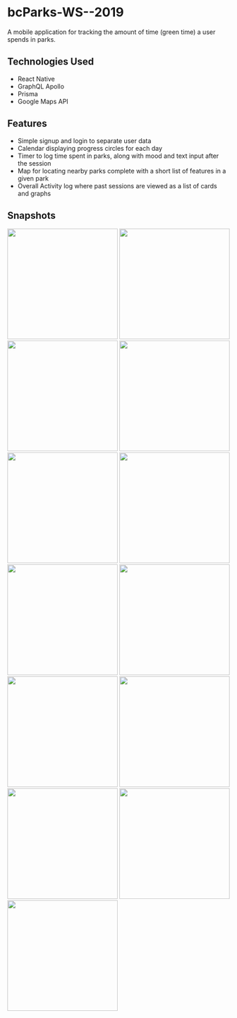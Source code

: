 # bcParks-WS--2019
A mobile application for tracking the amount of time (green time) a user spends in parks.

## Technologies Used
- React Native
- GraphQL Apollo
- Prisma
- Google Maps API

## Features
- Simple signup and login to separate user data
- Calendar displaying progress circles for each day
- Timer to log time spent in parks, along with mood and text input after the session
- Map for locating nearby parks complete with a short list of features in a given park
- Overall Activity log where past sessions are viewed as a list of cards and graphs

## Snapshots

<img width="250" src='https://user-images.githubusercontent.com/47882131/77865077-5112fa80-71e1-11ea-9bf5-e889fb553366.png'>
<img width="250" src='https://user-images.githubusercontent.com/47882131/77865092-6425ca80-71e1-11ea-9e4b-51eb4155c418.png'>
<img width="250" src='https://user-images.githubusercontent.com/47882131/77865093-67b95180-71e1-11ea-9745-bda339ed167f.png'>
<img width="250" src='https://user-images.githubusercontent.com/47882131/77865098-6daf3280-71e1-11ea-9e12-b284ad790665.png'>
<img width="250" src='https://user-images.githubusercontent.com/47882131/77865244-3ab96e80-71e2-11ea-939b-4e909c36445d.png'>
<img width="250" src='https://user-images.githubusercontent.com/47882131/77865259-4c9b1180-71e2-11ea-91b4-7955143ed228.png'>
<img width="250" src='https://user-images.githubusercontent.com/47882131/77865261-4efd6b80-71e2-11ea-9766-3ff0f6fab262.png'>
<img width="250" src='https://user-images.githubusercontent.com/47882131/77865264-56247980-71e2-11ea-870f-2e7d54eba60b.png'>
<img width="250" src='https://user-images.githubusercontent.com/47882131/77865270-591f6a00-71e2-11ea-9dd9-86a1131b8b8b.png'>
<img width="250" src='https://user-images.githubusercontent.com/47882131/77865275-5c1a5a80-71e2-11ea-8cc0-cb2619749073.png'>
<img width="250" src='https://user-images.githubusercontent.com/47882131/77865285-5e7cb480-71e2-11ea-8fc5-169fc96474ef.png'>
<img width="250" src='https://user-images.githubusercontent.com/47882131/77865288-5fade180-71e2-11ea-840f-47ef43dd29cd.png'>
<img width="250" src='https://user-images.githubusercontent.com/47882131/77865291-63416880-71e2-11ea-882a-87fcd993c89c.png'>
